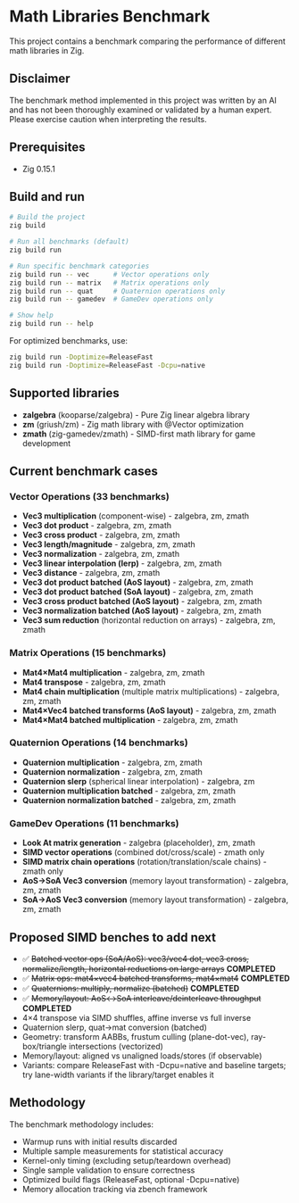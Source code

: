 # Math Libraries Benchmark

This project contains a benchmark comparing the performance of different math libraries in Zig.

## Disclaimer

The benchmark method implemented in this project was written by an AI and has not been thoroughly examined or validated by a human expert. Please exercise caution when interpreting the results.

## Prerequisites

- Zig 0.15.1

## Build and run

```bash
# Build the project
zig build

# Run all benchmarks (default)
zig build run

# Run specific benchmark categories
zig build run -- vec      # Vector operations only
zig build run -- matrix   # Matrix operations only  
zig build run -- quat     # Quaternion operations only
zig build run -- gamedev  # GameDev operations only

# Show help
zig build run -- help
```

For optimized benchmarks, use:
```bash
zig build run -Doptimize=ReleaseFast
zig build run -Doptimize=ReleaseFast -Dcpu=native
```

## Supported libraries

- **zalgebra** (kooparse/zalgebra) - Pure Zig linear algebra library
- **zm** (griush/zm) - Zig math library with @Vector optimization
- **zmath** (zig-gamedev/zmath) - SIMD-first math library for game development

## Current benchmark cases

### Vector Operations (33 benchmarks)
- **Vec3 multiplication** (component-wise) - zalgebra, zm, zmath
- **Vec3 dot product** - zalgebra, zm, zmath  
- **Vec3 cross product** - zalgebra, zm, zmath
- **Vec3 length/magnitude** - zalgebra, zm, zmath
- **Vec3 normalization** - zalgebra, zm, zmath
- **Vec3 linear interpolation (lerp)** - zalgebra, zm, zmath
- **Vec3 distance** - zalgebra, zm, zmath
- **Vec3 dot product batched (AoS layout)** - zalgebra, zm, zmath
- **Vec3 dot product batched (SoA layout)** - zalgebra, zm, zmath
- **Vec3 cross product batched (AoS layout)** - zalgebra, zm, zmath
- **Vec3 normalization batched (AoS layout)** - zalgebra, zm, zmath
- **Vec3 sum reduction** (horizontal reduction on arrays) - zalgebra, zm, zmath

### Matrix Operations (15 benchmarks)
- **Mat4×Mat4 multiplication** - zalgebra, zm, zmath
- **Mat4 transpose** - zalgebra, zm, zmath
- **Mat4 chain multiplication** (multiple matrix multiplications) - zalgebra, zm, zmath
- **Mat4×Vec4 batched transforms (AoS layout)** - zalgebra, zm, zmath
- **Mat4×Mat4 batched multiplication** - zalgebra, zm, zmath

### Quaternion Operations (14 benchmarks)
- **Quaternion multiplication** - zalgebra, zm, zmath
- **Quaternion normalization** - zalgebra, zm, zmath
- **Quaternion slerp** (spherical linear interpolation) - zalgebra, zm
- **Quaternion multiplication batched** - zalgebra, zm, zmath
- **Quaternion normalization batched** - zalgebra, zm, zmath

### GameDev Operations (11 benchmarks)
- **Look At matrix generation** - zalgebra (placeholder), zm, zmath
- **SIMD vector operations** (combined dot/cross/scale) - zmath only
- **SIMD matrix chain operations** (rotation/translation/scale chains) - zmath only
- **AoS→SoA Vec3 conversion** (memory layout transformation) - zalgebra, zm, zmath
- **SoA→AoS Vec3 conversion** (memory layout transformation) - zalgebra, zm, zmath

## Proposed SIMD benches to add next

- ✅ ~~Batched vector ops (SoA/AoS): vec3/vec4 dot, vec3 cross, normalize/length, horizontal reductions on large arrays~~ **COMPLETED**
- ✅ ~~Matrix ops: mat4×vec4 batched transforms, mat4×mat4~~ **COMPLETED**
- ✅ ~~Quaternions: multiply, normalize (batched)~~ **COMPLETED**  
- ✅ ~~Memory/layout: AoS↔SoA interleave/deinterleave throughput~~ **COMPLETED**
- 4×4 transpose via SIMD shuffles, affine inverse vs full inverse
- Quaternion slerp, quat→mat conversion (batched)
- Geometry: transform AABBs, frustum culling (plane-dot-vec), ray-box/triangle intersections (vectorized)
- Memory/layout: aligned vs unaligned loads/stores (if observable)
- Variants: compare ReleaseFast with -Dcpu=native and baseline targets; try lane-width variants if the library/target enables it

## Methodology

The benchmark methodology includes:
- Warmup runs with initial results discarded
- Multiple sample measurements for statistical accuracy
- Kernel-only timing (excluding setup/teardown overhead)
- Single sample validation to ensure correctness
- Optimized build flags (ReleaseFast, optional -Dcpu=native)
- Memory allocation tracking via zbench framework